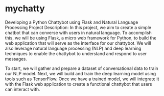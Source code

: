 # mychatty
Developing a Python Chattybot using Flask and Natural Language Processing
Project Description: In this project, we aim to create a simple chatbot that can converse with users in natural language. To accomplish this, we will be using Flask, a micro web framework for Python, to build the web application that will serve as the interface for our chattybot. We will also leverage natural language processing (NLP) and deep learning techniques to enable the chattybot to understand and respond to user messages.

To start, we will gather and prepare a dataset of conversational data to train our NLP model. Next, we will build and train the deep learning model using tools such as TensorFlow. Once we have a trained model, we will integrate it with the Flask web application to create a functional chattybot that users can interact with.
